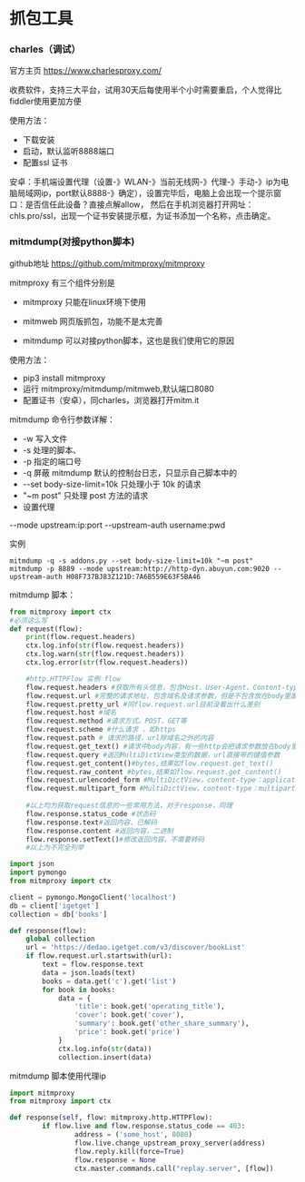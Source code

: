 # 抓包工具 
### charles（调试） 

官方主页 https://www.charlesproxy.com/

收费软件，支持三大平台，试用30天后每使用半个小时需要重启，个人觉得比fiddler使用更加方便


使用方法：
* 下载安装
* 启动，默认监听8888端口
* 配置ssl 证书

安卓：手机端设置代理（设置-》WLAN-》当前无线网-》代理-》手动-》ip为电脑局域网ip，port默认8888-》确定），设置完毕后，电脑上会出现一个提示窗口：是否信任此设备？直接点解allow，
然后在手机浏览器打开网址：chls.pro/ssl，出现一个证书安装提示框，为证书添加一个名称，点击确定。


### mitmdump(对接python脚本)

github地址 https://github.com/mitmproxy/mitmproxy

mitmproxy 有三个组件分别是

- mitmproxy 只能在linux环境下使用

- mitmweb 网页版抓包，功能不是太完善

- mitmdump 可以对接python脚本，这也是我们使用它的原因

使用方法：
* pip3 install mitmproxy
* 运行 mitmproxy/mitmdump/mitmweb,默认端口8080
* 配置证书（安卓），同charles，浏览器打开mitm.it

mitmdump 命令行参数详解：
* -w 写入文件
* -s 处理的脚本、
* -p 指定的端口号
* -q 屏蔽 mitmdump 默认的控制台日志，只显示自己脚本中的
* --set body-size-limit=10k 只处理小于 10k 的请求
* "~m post" 只处理 post 方法的请求
* 设置代理
 
 --mode upstream:ip:port  --upstream-auth username:pwd
 
 实例
 ```
mitmdump -q -s addons.py --set body-size-limit=10k "~m post"
mitmdump -p 8889 --mode upstream:http://http-dyn.abuyun.com:9020 --upstream-auth H08F737BJ83Z121D:7A6B559E63F5BA46

```

mitmdump 脚本：

```python
from mitmproxy import ctx
#必须这么写
def request(flow):
    print(flow.request.headers)
    ctx.log.info(str(flow.request.headers))
    ctx.log.warn(str(flow.request.headers))
    ctx.log.error(str(flow.request.headers))

    #http.HTTPFlow 实例 flow
    flow.request.headers #获取所有头信息，包含Host、User-Agent、Content-type等字段
    flow.request.url #完整的请求地址，包含域名及请求参数，但是不包含放在body里面的请求参数
    flow.request.pretty_url #同flow.request.url目前没看出什么差别
    flow.request.host #域名
    flow.request.method #请求方式。POST、GET等
    flow.request.scheme #什么请求 ，如https
    flow.request.path # 请求的路径，url除域名之外的内容
    flow.request.get_text() #请求中body内容，有一些http会把请求参数放在body里面，那么可通过此方法获取，返回字典类型
    flow.request.query #返回MultiDictView类型的数据，url直接带的键值参数
    flow.request.get_content()#bytes,结果如flow.request.get_text()
    flow.request.raw_content #bytes,结果如flow.request.get_content()
    flow.request.urlencoded_form #MultiDictView，content-type：application/x-www-form-urlencoded时的请求参数，不包含url直接带的键值参数
    flow.request.multipart_form #MultiDictView，content-type：multipart/form-data
    
    #以上均为获取request信息的一些常用方法，对于response，同理
    flow.response.status_code #状态码
    flow.response.text#返回内容，已解码
    flow.response.content #返回内容，二进制
    flow.response.setText()#修改返回内容，不需要转码
    #以上为不完全列举
```
```python
import json
import pymongo
from mitmproxy import ctx

client = pymongo.MongoClient('localhost')
db = client['igetget']
collection = db['books']

def response(flow):
    global collection
    url = 'https://dedao.igetget.com/v3/discover/bookList'
    if flow.request.url.startswith(url):
        text = flow.response.text
        data = json.loads(text)
        books = data.get('c').get('list')
        for book in books:
            data = {
                'title': book.get('operating_title'),
                'cover': book.get('cover'),
                'summary': book.get('other_share_summary'),
                'price': book.get('price')
            }
            ctx.log.info(str(data))
            collection.insert(data)
```

mitmdump 脚本使用代理ip

```python
import mitmproxy
from mitmproxy import ctx

def response(self, flow: mitmproxy.http.HTTPFlow):
        if flow.live and flow.response.status_code == 403:
                address = ('some_host', 8080)
                flow.live.change_upstream_proxy_server(address)
                flow.reply.kill(force=True)
                flow.response = None
                ctx.master.commands.call("replay.server", [flow])
```
